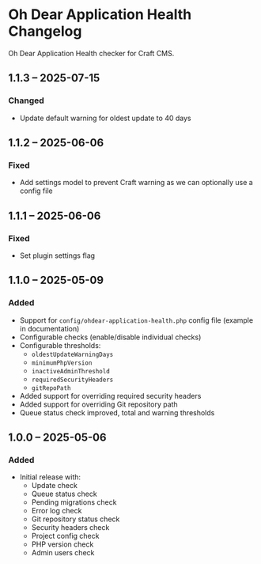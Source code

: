 # Oh Dear Application Health Changelog

Oh Dear Application Health checker for Craft CMS.

## 1.1.3 – 2025-07-15
### Changed
- Update default warning for oldest update to 40 days

## 1.1.2 – 2025-06-06
### Fixed
- Add settings model to prevent Craft warning as we can optionally use a config file

## 1.1.1 – 2025-06-06
### Fixed
- Set plugin settings flag

## 1.1.0 – 2025-05-09
### Added
- Support for `config/ohdear-application-health.php` config file (example in documentation)
- Configurable checks (enable/disable individual checks)
- Configurable thresholds:
    - `oldestUpdateWarningDays`
    - `minimumPhpVersion`
    - `inactiveAdminThreshold`
    - `requiredSecurityHeaders`
    - `gitRepoPath`
- Added support for overriding required security headers
- Added support for overriding Git repository path
- Queue status check improved, total and warning thresholds

## 1.0.0 – 2025-05-06
### Added
- Initial release with:
    - Update check
    - Queue status check
    - Pending migrations check
    - Error log check
    - Git repository status check
    - Security headers check
    - Project config check
    - PHP version check
    - Admin users check